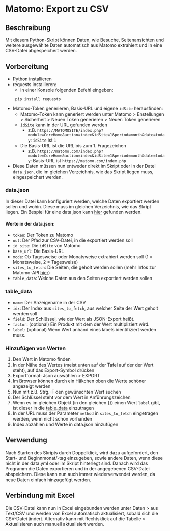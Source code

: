 # Matomo: Export zu CSV

## Beschreibung
Mit diesem Python-Skript können Daten, wie Besuche, Seitenansichten und weitere ausgewählte Daten automatisch aus Matomo extrahiert und in eine CSV-Datei abgespeichert werden.

## Vorbereitung
- [Python](https://python.org/) installieren
- requests installieren:
  - in einer Konsole folgenden Befehl eingeben:
  ```
   pip install requests
  ```
- Matomo-Token generieren, Basis-URL und eigene ```idSite``` herausfinden:
    - Matomo-Token kann generiert werden unter Matomo > Enstellungen > Sicherheit > Neuen Token generieren > Neuen Token generieren
    - ```idSite``` kann in der URL gefunden werden
      - z.B. ```https://MATOMOSITE/index.php?module=CoreHome&action=index&idSite=1&period=month&date=today```: ```idSite``` ist ```1```
    - Die Basis-URL ist die URL bis zum 1. Fragezeichen
      - z.B. ```https://matomo.com/index.php?module=CoreHome&action=index&idSite=1&period=month&date=today```: Basis-URL ist ```https://matomo.com/index.php```
- Diese Daten müssen nun entweder direkt im Skript oder in der Datei ```data.json```, die im gleichen Verzeichnis, wie das Skript liegen muss, eingespeichert werden.

### data.json
In dieser Datei kann konfiguriert werden, welche Daten exportiert werden sollen und wohin.
Diese muss im gleichen Verzeichnis, wie das Skript liegen.
Ein Bespiel für eine data.json kann [hier](examples/data.json) gefunden werden.
#### Werte in der data.json:
- ```token```: Der Token zu Matomo
- ```out```: Der Pfad zur CSV-Datei, in die exportiert werden soll
- ```id_site```: Die ```idSite``` von Matomo
- ```base_url```: Die Basis-URL
- ```mode```: Ob Tagesweise oder Monatsweise extrahiert werden soll (1 = Monatsweise, 2 = Tagesweise)
- ```sites_to_fetch```: Die Seiten, die geholt werden sollen (mehr Infos zur Matomo-API [hier](https://developer.matomo.org/api-reference/reporting-api))
- ```table_data```: Welche Daten aus den Seiten exportiert werden sollen

### table_data
- ```name```: Der Anzeigename in der CSV
- ```idx```: Der Index aus ```sites_to_fetch```, aus welcher Seite der Wert geholt werden soll
- ```field```: Der Schlüssel, wie der Wert als JSON-Export heißt.
- ```factor```: (optional) Ein Produkt mit dem der Wert multipliziert wird.
- ```label```: (optional) Wenn Wert anhand eines labels identifiziert werden muss.

### Hinzufügen von Werten
1. Den Wert in Matomo finden
2. In der Nähe des Wertes (meist unten auf der Tafel auf der der Wert steht), auf das Export-Symbol drücken
3. Exportformat: Json auswählen > EXPORT
4. Im Browser können durch ein Häkchen oben die Werte schöner angezeigt werden
5. Nun mit z.B. Strg.-F den gewünschten Wert suchen
6. Der Schlüssel steht vor dem Wert in Anführungszeichen
7. Wenn es im gleichen Objekt (in den gleichen {}) einen Wert ```label``` gibt, ist dieser in die [table_data](#table_data) einzutragen
8. In der URL muss der Parameter ```method``` in ```sites_to_fetch``` eingetragen werden, wenn nicht schon vorhanden
9. Index abzählen und Werte in data.json hinzufügen

## Verwendung
Nach Starten des Skripts durch Doppelklick, wird dazu aufgefordert, den Start- und Beginnmonat/-tag einzugeben, sowie andere Daten, wenn diese nicht in der data.yml oder im Skript hinterlegt sind.
Danach wird das Programm die Daten exportieren und in der angegebenen CSV-Datei abspeichern. Diese kann nun auch immer wiederverwendet werden, da neue Daten einfach hinzugefügt werden.

## Verbindung mit Excel
Die CSV-Datei kann nun in Excel eingebunden werden unter Daten > aus Text/CSV und werden von Excel automatisch aktualisiert, sobald sich die CSV-Datei ändert.
Alternativ kann mit Rechtsklick auf die Tabelle > Aktualisieren auch manuell aktualisiert werden.
